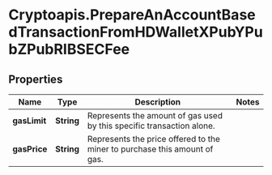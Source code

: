# Cryptoapis.PrepareAnAccountBasedTransactionFromHDWalletXPubYPubZPubRIBSECFee

## Properties

Name | Type | Description | Notes
------------ | ------------- | ------------- | -------------
**gasLimit** | **String** | Represents the amount of gas used by this specific transaction alone. | 
**gasPrice** | **String** | Represents the price offered to the miner to purchase this amount of gas. | 


